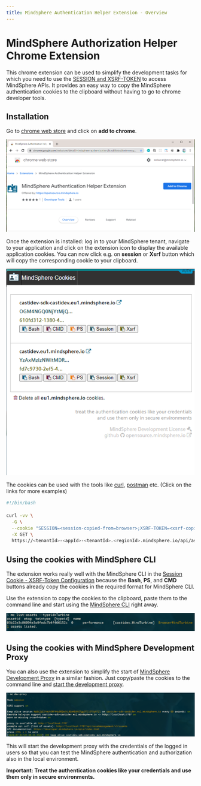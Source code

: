 ```yaml
---
title: MindSphere Authentication Helper Extension - Overview
---
```


<!-- @format -->

# MindSphere Authorization Helper Chrome Extension

This chrome extension can be used to simplify the development tasks for which you need to use the [SESSION and XSRF-TOKEN](https://developer.mindsphere.io/howto/howto-local-development.html#generate-user-credentials) to access MindSphere APIs. It provides an easy way to copy the MindSphere authentication cookies to the clipboard without having to go to chrome developer tools.

## Installation

Go to <a href="https://chrome.google.com/webstore/detail/mindsphere-authentication/"><i class="fab fa-chrome"></i> chrome web store</a> and click on **add to chrome**.

![screenshot](images/install.png)

Once the extension is installed: log in to your MindSphere tenant, navigate to your application and click on the extension icon to display the available application cookies. You can now click e.g. on **session** or **Xsrf** button which will copy the corresponding cookie to your clipboard.

![screenshot](images/screenshot.extension.png)

The cookies can be used with the tools like [curl](https://developer.mindsphere.io/howto/howto-local-development.html#curl-example), [postman](https://developer.mindsphere.io/howto/howto-local-development.html#postman-example_1) etc. (Click on the links for more examples)

```bash
#!/bin/bash

curl -vv \
  -G \
  --cookie "SESSION=<session-copied-from=browser>;XSRF-TOKEN=<xsrf-copied-from-browser>" \
  -X GET \
  https://<tenantId>-<appId>-<tenantId>.<regionId>.mindsphere.io/api/assetmanagement/v3/assets
```

## Using the cookies with MindSphere CLI

The extension works really well with the MindSphere CLI in the [Session Cookie - XSRF-Token Configuration](https://opensource.mindsphere.io/docs/mindconnect-nodejs/cli/setting-up-the-cli.html#tab1anchor3) because the **Bash**, **PS**, and **CMD** buttons already copy the cookies in the required format for MindSphere CLI.

Use the extension to copy the cookies to the clipboard, paste them to the command line and start using the [MindSphere CLI](https://opensource.mindsphere.io/docs/mindconnect-nodejs/cli/index.html) right away.

![cli](images/cookieresult.png)

## Using the cookies with MindSphere Development Proxy

You can also use the extension to simplify the start of [MindSphere Development Proxy](https://opensource.mindsphere.io/docs/mindconnect-nodejs/cli/development-proxy.html) in a similar fashion. Just copy/paste the cookies to the command line and [start the development proxy](https://opensource.mindsphere.io/docs/mindconnect-nodejs/cli/development-proxy.html#tab1anchor1).

![cli](images/proxy-cookie.png)

This will start the development proxy with the credentials of the logged in users so that you can test the MindSphere authentication and authorization also in the local environment.

**Important: Treat the authentication cookies like your credentials and use them only in secure environments.**
